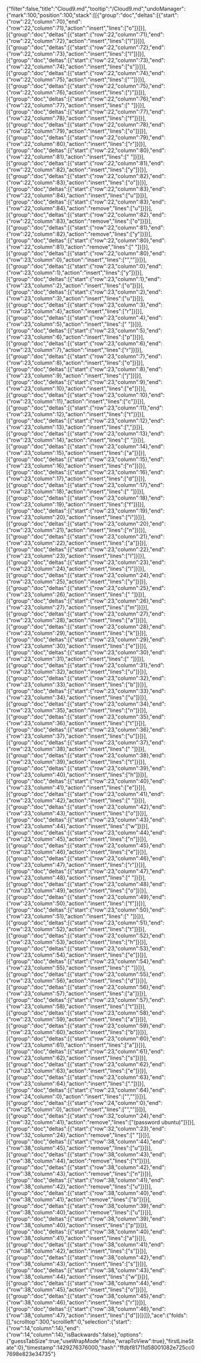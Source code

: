 {"filter":false,"title":"Cloud9.md","tooltip":"/Cloud9.md","undoManager":{"mark":100,"position":100,"stack":[[{"group":"doc","deltas":[{"start":{"row":22,"column":70},"end":{"row":22,"column":71},"action":"insert","lines":["o"]}]}],[{"group":"doc","deltas":[{"start":{"row":22,"column":71},"end":{"row":22,"column":72},"action":"insert","lines":["l"]}]}],[{"group":"doc","deltas":[{"start":{"row":22,"column":72},"end":{"row":22,"column":73},"action":"insert","lines":["l"]}]}],[{"group":"doc","deltas":[{"start":{"row":22,"column":73},"end":{"row":22,"column":74},"action":"insert","lines":["s"]}]}],[{"group":"doc","deltas":[{"start":{"row":22,"column":74},"end":{"row":22,"column":75},"action":"insert","lines":["'"]}]}],[{"group":"doc","deltas":[{"start":{"row":22,"column":75},"end":{"row":22,"column":76},"action":"insert","lines":[")"]}]}],[{"group":"doc","deltas":[{"start":{"row":22,"column":76},"end":{"row":22,"column":77},"action":"insert","lines":[" "]}]}],[{"group":"doc","deltas":[{"start":{"row":22,"column":77},"end":{"row":22,"column":78},"action":"insert","lines":["f"]}]}],[{"group":"doc","deltas":[{"start":{"row":22,"column":78},"end":{"row":22,"column":79},"action":"insert","lines":["o"]}]}],[{"group":"doc","deltas":[{"start":{"row":22,"column":79},"end":{"row":22,"column":80},"action":"insert","lines":["r"]}]}],[{"group":"doc","deltas":[{"start":{"row":22,"column":80},"end":{"row":22,"column":81},"action":"insert","lines":[" "]}]}],[{"group":"doc","deltas":[{"start":{"row":22,"column":81},"end":{"row":22,"column":82},"action":"insert","lines":["y"]}]}],[{"group":"doc","deltas":[{"start":{"row":22,"column":82},"end":{"row":22,"column":83},"action":"insert","lines":["o"]}]}],[{"group":"doc","deltas":[{"start":{"row":22,"column":83},"end":{"row":22,"column":84},"action":"insert","lines":["u"]}]}],[{"group":"doc","deltas":[{"start":{"row":22,"column":83},"end":{"row":22,"column":84},"action":"remove","lines":["u"]}]}],[{"group":"doc","deltas":[{"start":{"row":22,"column":82},"end":{"row":22,"column":83},"action":"remove","lines":["o"]}]}],[{"group":"doc","deltas":[{"start":{"row":22,"column":81},"end":{"row":22,"column":82},"action":"remove","lines":["y"]}]}],[{"group":"doc","deltas":[{"start":{"row":22,"column":80},"end":{"row":22,"column":81},"action":"remove","lines":[" "]}]}],[{"group":"doc","deltas":[{"start":{"row":22,"column":80},"end":{"row":23,"column":0},"action":"insert","lines":["",""]}]}],[{"group":"doc","deltas":[{"start":{"row":23,"column":0},"end":{"row":23,"column":1},"action":"insert","lines":["y"]}]}],[{"group":"doc","deltas":[{"start":{"row":23,"column":1},"end":{"row":23,"column":2},"action":"insert","lines":["o"]}]}],[{"group":"doc","deltas":[{"start":{"row":23,"column":2},"end":{"row":23,"column":3},"action":"insert","lines":["u"]}]}],[{"group":"doc","deltas":[{"start":{"row":23,"column":3},"end":{"row":23,"column":4},"action":"insert","lines":["r"]}]}],[{"group":"doc","deltas":[{"start":{"row":23,"column":4},"end":{"row":23,"column":5},"action":"insert","lines":[" "]}]}],[{"group":"doc","deltas":[{"start":{"row":23,"column":5},"end":{"row":23,"column":6},"action":"insert","lines":["p"]}]}],[{"group":"doc","deltas":[{"start":{"row":23,"column":6},"end":{"row":23,"column":7},"action":"insert","lines":["r"]}]}],[{"group":"doc","deltas":[{"start":{"row":23,"column":7},"end":{"row":23,"column":8},"action":"insert","lines":["o"]}]}],[{"group":"doc","deltas":[{"start":{"row":23,"column":8},"end":{"row":23,"column":9},"action":"insert","lines":["j"]}]}],[{"group":"doc","deltas":[{"start":{"row":23,"column":9},"end":{"row":23,"column":10},"action":"insert","lines":["e"]}]}],[{"group":"doc","deltas":[{"start":{"row":23,"column":10},"end":{"row":23,"column":11},"action":"insert","lines":["c"]}]}],[{"group":"doc","deltas":[{"start":{"row":23,"column":11},"end":{"row":23,"column":12},"action":"insert","lines":["t"]}]}],[{"group":"doc","deltas":[{"start":{"row":23,"column":12},"end":{"row":23,"column":13},"action":"insert","lines":[","]}]}],[{"group":"doc","deltas":[{"start":{"row":23,"column":13},"end":{"row":23,"column":14},"action":"insert","lines":[" "]}]}],[{"group":"doc","deltas":[{"start":{"row":23,"column":14},"end":{"row":23,"column":15},"action":"insert","lines":["a"]}]}],[{"group":"doc","deltas":[{"start":{"row":23,"column":15},"end":{"row":23,"column":16},"action":"insert","lines":["n"]}]}],[{"group":"doc","deltas":[{"start":{"row":23,"column":16},"end":{"row":23,"column":17},"action":"insert","lines":["d"]}]}],[{"group":"doc","deltas":[{"start":{"row":23,"column":17},"end":{"row":23,"column":18},"action":"insert","lines":[" "]}]}],[{"group":"doc","deltas":[{"start":{"row":23,"column":18},"end":{"row":23,"column":19},"action":"insert","lines":["f"]}]}],[{"group":"doc","deltas":[{"start":{"row":23,"column":19},"end":{"row":23,"column":20},"action":"insert","lines":["i"]}]}],[{"group":"doc","deltas":[{"start":{"row":23,"column":20},"end":{"row":23,"column":21},"action":"insert","lines":["n"]}]}],[{"group":"doc","deltas":[{"start":{"row":23,"column":21},"end":{"row":23,"column":22},"action":"insert","lines":["a"]}]}],[{"group":"doc","deltas":[{"start":{"row":23,"column":22},"end":{"row":23,"column":23},"action":"insert","lines":["l"]}]}],[{"group":"doc","deltas":[{"start":{"row":23,"column":23},"end":{"row":23,"column":24},"action":"insert","lines":["l"]}]}],[{"group":"doc","deltas":[{"start":{"row":23,"column":24},"end":{"row":23,"column":25},"action":"insert","lines":["y"]}]}],[{"group":"doc","deltas":[{"start":{"row":23,"column":25},"end":{"row":23,"column":26},"action":"insert","lines":[" "]}]}],[{"group":"doc","deltas":[{"start":{"row":23,"column":26},"end":{"row":23,"column":27},"action":"insert","lines":["m"]}]}],[{"group":"doc","deltas":[{"start":{"row":23,"column":27},"end":{"row":23,"column":28},"action":"insert","lines":["a"]}]}],[{"group":"doc","deltas":[{"start":{"row":23,"column":28},"end":{"row":23,"column":29},"action":"insert","lines":["k"]}]}],[{"group":"doc","deltas":[{"start":{"row":23,"column":29},"end":{"row":23,"column":30},"action":"insert","lines":["e"]}]}],[{"group":"doc","deltas":[{"start":{"row":23,"column":30},"end":{"row":23,"column":31},"action":"insert","lines":[" "]}]}],[{"group":"doc","deltas":[{"start":{"row":23,"column":31},"end":{"row":23,"column":32},"action":"insert","lines":["u"]}]}],[{"group":"doc","deltas":[{"start":{"row":23,"column":32},"end":{"row":23,"column":33},"action":"insert","lines":["b"]}]}],[{"group":"doc","deltas":[{"start":{"row":23,"column":33},"end":{"row":23,"column":34},"action":"insert","lines":["u"]}]}],[{"group":"doc","deltas":[{"start":{"row":23,"column":34},"end":{"row":23,"column":35},"action":"insert","lines":["n"]}]}],[{"group":"doc","deltas":[{"start":{"row":23,"column":35},"end":{"row":23,"column":36},"action":"insert","lines":["t"]}]}],[{"group":"doc","deltas":[{"start":{"row":23,"column":36},"end":{"row":23,"column":37},"action":"insert","lines":["u"]}]}],[{"group":"doc","deltas":[{"start":{"row":23,"column":37},"end":{"row":23,"column":38},"action":"insert","lines":[" "]}]}],[{"group":"doc","deltas":[{"start":{"row":23,"column":38},"end":{"row":23,"column":39},"action":"insert","lines":["t"]}]}],[{"group":"doc","deltas":[{"start":{"row":23,"column":39},"end":{"row":23,"column":40},"action":"insert","lines":["h"]}]}],[{"group":"doc","deltas":[{"start":{"row":23,"column":40},"end":{"row":23,"column":41},"action":"insert","lines":["e"]}]}],[{"group":"doc","deltas":[{"start":{"row":23,"column":41},"end":{"row":23,"column":42},"action":"insert","lines":[" "]}]}],[{"group":"doc","deltas":[{"start":{"row":23,"column":42},"end":{"row":23,"column":43},"action":"insert","lines":["o"]}]}],[{"group":"doc","deltas":[{"start":{"row":23,"column":43},"end":{"row":23,"column":44},"action":"insert","lines":["w"]}]}],[{"group":"doc","deltas":[{"start":{"row":23,"column":44},"end":{"row":23,"column":45},"action":"insert","lines":["n"]}]}],[{"group":"doc","deltas":[{"start":{"row":23,"column":45},"end":{"row":23,"column":46},"action":"insert","lines":["e"]}]}],[{"group":"doc","deltas":[{"start":{"row":23,"column":46},"end":{"row":23,"column":47},"action":"insert","lines":["r"]}]}],[{"group":"doc","deltas":[{"start":{"row":23,"column":47},"end":{"row":23,"column":48},"action":"insert","lines":[" "]}]}],[{"group":"doc","deltas":[{"start":{"row":23,"column":48},"end":{"row":23,"column":49},"action":"insert","lines":["o"]}]}],[{"group":"doc","deltas":[{"start":{"row":23,"column":49},"end":{"row":23,"column":50},"action":"insert","lines":["f"]}]}],[{"group":"doc","deltas":[{"start":{"row":23,"column":50},"end":{"row":23,"column":51},"action":"insert","lines":[" "]}]}],[{"group":"doc","deltas":[{"start":{"row":23,"column":51},"end":{"row":23,"column":52},"action":"insert","lines":["t"]}]}],[{"group":"doc","deltas":[{"start":{"row":23,"column":52},"end":{"row":23,"column":53},"action":"insert","lines":["h"]}]}],[{"group":"doc","deltas":[{"start":{"row":23,"column":53},"end":{"row":23,"column":54},"action":"insert","lines":["e"]}]}],[{"group":"doc","deltas":[{"start":{"row":23,"column":54},"end":{"row":23,"column":55},"action":"insert","lines":[" "]}]}],[{"group":"doc","deltas":[{"start":{"row":23,"column":55},"end":{"row":23,"column":56},"action":"insert","lines":["d"]}]}],[{"group":"doc","deltas":[{"start":{"row":23,"column":56},"end":{"row":23,"column":57},"action":"insert","lines":["a"]}]}],[{"group":"doc","deltas":[{"start":{"row":23,"column":57},"end":{"row":23,"column":58},"action":"insert","lines":["t"]}]}],[{"group":"doc","deltas":[{"start":{"row":23,"column":58},"end":{"row":23,"column":59},"action":"insert","lines":["a"]}]}],[{"group":"doc","deltas":[{"start":{"row":23,"column":59},"end":{"row":23,"column":60},"action":"insert","lines":["b"]}]}],[{"group":"doc","deltas":[{"start":{"row":23,"column":60},"end":{"row":23,"column":61},"action":"insert","lines":["a"]}]}],[{"group":"doc","deltas":[{"start":{"row":23,"column":61},"end":{"row":23,"column":62},"action":"insert","lines":["s"]}]}],[{"group":"doc","deltas":[{"start":{"row":23,"column":62},"end":{"row":23,"column":63},"action":"insert","lines":["e"]}]}],[{"group":"doc","deltas":[{"start":{"row":23,"column":63},"end":{"row":23,"column":64},"action":"insert","lines":["."]}]}],[{"group":"doc","deltas":[{"start":{"row":23,"column":64},"end":{"row":24,"column":0},"action":"insert","lines":["",""]}]}],[{"group":"doc","deltas":[{"start":{"row":24,"column":0},"end":{"row":25,"column":0},"action":"insert","lines":["",""]}]}],[{"group":"doc","deltas":[{"start":{"row":32,"column":24},"end":{"row":32,"column":41},"action":"remove","lines":["(password ubuntu)"]}]}],[{"group":"doc","deltas":[{"start":{"row":32,"column":23},"end":{"row":32,"column":24},"action":"remove","lines":[" "]}]}],[{"group":"doc","deltas":[{"start":{"row":38,"column":44},"end":{"row":38,"column":45},"action":"remove","lines":["u"]}]}],[{"group":"doc","deltas":[{"start":{"row":38,"column":43},"end":{"row":38,"column":44},"action":"remove","lines":["t"]}]}],[{"group":"doc","deltas":[{"start":{"row":38,"column":42},"end":{"row":38,"column":43},"action":"remove","lines":["n"]}]}],[{"group":"doc","deltas":[{"start":{"row":38,"column":41},"end":{"row":38,"column":42},"action":"remove","lines":["u"]}]}],[{"group":"doc","deltas":[{"start":{"row":38,"column":40},"end":{"row":38,"column":41},"action":"remove","lines":["b"]}]}],[{"group":"doc","deltas":[{"start":{"row":38,"column":39},"end":{"row":38,"column":40},"action":"remove","lines":["u"]}]}],[{"group":"doc","deltas":[{"start":{"row":38,"column":39},"end":{"row":38,"column":40},"action":"insert","lines":["p"]}]}],[{"group":"doc","deltas":[{"start":{"row":38,"column":40},"end":{"row":38,"column":41},"action":"insert","lines":["a"]}]}],[{"group":"doc","deltas":[{"start":{"row":38,"column":41},"end":{"row":38,"column":42},"action":"insert","lines":["s"]}]}],[{"group":"doc","deltas":[{"start":{"row":38,"column":42},"end":{"row":38,"column":43},"action":"insert","lines":["s"]}]}],[{"group":"doc","deltas":[{"start":{"row":38,"column":43},"end":{"row":38,"column":44},"action":"insert","lines":["w"]}]}],[{"group":"doc","deltas":[{"start":{"row":38,"column":44},"end":{"row":38,"column":45},"action":"insert","lines":["o"]}]}],[{"group":"doc","deltas":[{"start":{"row":38,"column":45},"end":{"row":38,"column":46},"action":"insert","lines":["r"]}]}],[{"group":"doc","deltas":[{"start":{"row":38,"column":46},"end":{"row":38,"column":47},"action":"insert","lines":["d"]}]}]]},"ace":{"folds":[],"scrolltop":300,"scrollleft":0,"selection":{"start":{"row":14,"column":14},"end":{"row":14,"column":14},"isBackwards":false},"options":{"guessTabSize":true,"useWrapMode":false,"wrapToView":true},"firstLineState":0},"timestamp":1429276376000,"hash":"ffdbf81711d58001082e725cc07698e823e34735"}